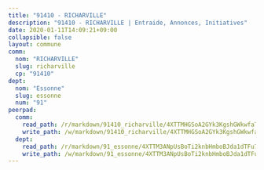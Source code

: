 ```yaml
---
title: "91410 - RICHARVILLE"
description: "91410 - RICHARVILLE | Entraide, Annonces, Initiatives"
date: 2020-01-11T14:09:21+09:00
collapsible: false
layout: commune
comm:
  nom: "RICHARVILLE"
  slug: richarville
  cp: "91410"
dept:
  nom: "Essonne"
  slug: essonne
  num: "91"
peerpad:
  comm:
    read_path: /r/markdown/91410_richarville/4XTTMHGSoA2GYk3KgshGWkwfaTwfaHvVZtVmjNazzBWVchAL8
    write_path: /w/markdown/91410_richarville/4XTTMHGSoA2GYk3KgshGWkwfaTwfaHvVZtVmjNazzBWVchAL8-K3TgTerGPeyvGiU6Kw2p7aCUE8pEck4kt1Wuj2WZTD5gXhomSBP8RbWKU1kS6Cs1kMhraheyZfLCsfoGvruNT7yzBHMViRLNiyWCbaQtuiZVTgr5TkD8qkPMksGUFYQQoBemhJSU
  dept:
    read_path: /r/markdown/91_essonne/4XTTM3ANpUsBoTi2knbHmboBJda1dTFu7ky8ZK9dB2RyMMfWF
    write_path: /w/markdown/91_essonne/4XTTM3ANpUsBoTi2knbHmboBJda1dTFu7ky8ZK9dB2RyMMfWF-K3TgUyWqeJSocSvH4aaj1ao8GVHVL7XNdUYQ4QUUeH9BAdnr24zoBJ2C3FCPvjfnNG6dyrzadtyfizxGKpMjZFU9wDjSpA4g6VtDcxL8iEmbLsyV9TFoF7XzgcRopbNZHgpYvcW3
---
```


